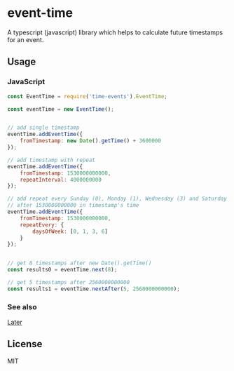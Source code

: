 # event-time


A typescript (javascript) library which helps to calculate future timestamps
for an event.


## Usage

### JavaScript

```js
const EventTime = require('time-events').EventTime;

const eventTime = new EventTime();


// add single timestamp
eventTime.addEventTime({
    fromTimestamp: new Date().getTime() + 3600000
});

// add timestamp with repeat
eventTime.addEventTime({
    fromTimestamp: 1530000000000,
    repeatInterval: 4000000000
});

// add repeat every Sunday (0), Monday (1), Wednesday (3) and Saturday (6)
// after 1530000000000 in timestamp's time
eventTime.addEventTime({
    fromTimestamp: 1530000000000,
    repeatEvery: {
        daysOfWeek: [0, 1, 3, 6]
    }
});


// get 8 timestamps after new Date().getTime()
const results0 = eventTime.next(8);

// get 5 timestamps after 2560000000000
const results1 = eventTime.nextAfter(5, 2560000000000);
```


### See also

[Later](https://github.com/bunkat/later)


## License

MIT